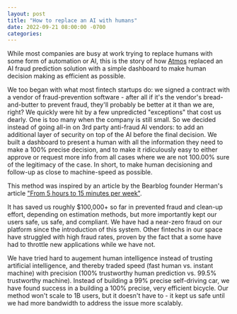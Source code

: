 ```yaml
---
layout: post
title: "How to replace an AI with humans"
date: 2022-09-21 08:00:00 -0700
categories:
---
```


While most companies are busy at work trying to replace humans with some form of automation or AI, this is the story of how [Atmos](https://www.joinatmos.com) replaced an AI fraud prediction solution with a simple dashboard to make human decision making as efficient as possible.

We too began with what most fintech startups do: we signed a contract with a vendor of fraud-prevention software - after all if it's the vendor's bread-and-butter to prevent fraud, they'll probably be better at it than we are, right? We quickly were hit by a few unpredicted "exceptions" that cost us dearly. One is too many when the company is still small. So we decided instead of going all-in on 3rd party anti-fraud AI vendors: to add an additional layer of security on top of the AI before the final decision. We built a dashboard to present a human with all the information they need to make a 100% precise decision, and to make it ridiculously easy to either approve or request more info from all cases where we are not 100.00% sure of the legitimacy of the case. In short, to make human decisioning and follow-up as close to machine-speed as possible.

This method was inspired by an article by the Bearblog founder Herman's article ["From 5 hours to 15 minutes per week"](https://herman.bearblog.dev/5-hours-to-15-minutes/).

It has saved us roughly $100,000+ so far in prevented fraud and clean-up effort, depending on estimation methods, but more importantly kept our users safe, us safe, and compliant. We have had a near-zero fraud on our platform since the introduction of this system. Other fintechs in our space have struggled with high fraud rates, proven by the fact that a some have had to throttle new applications while we have not.

We have tried hard to augement human intelligence instead of trusting artificial intelligence, and thereby traded speed (fast human vs. instant machine) with precision (100% trustworthy human prediction vs. 99.5% trustworthy machine). Instead of building a 99% precise self-driving car, we have found success in a building a 100% precise, very efficient bicycle. Our method won't scale to 1B users, but it doesn't have to - it kept us safe until we had more bandwidth to address the issue more scalably.
